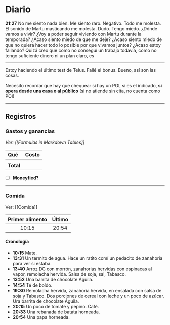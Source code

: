 # Diario

**21:27** No me siento nada bien. Me siento raro. Negativo. Todo me molesta. El sonido de Martu masticando me molesta. Dudo. Tengo miedo. ¿Dónde vamos a vivir? ¿Voy a poder seguir viviendo con Martu durante la temporada? ¿Acaso siento miedo de que me deje? ¿Acaso siento miedo de que no quiera hacer todo lo posible por que vivamos juntos? ¿Acaso estoy fallando? Quizá creo que como no conseguí un trabajo todavía, como no tengo suficiente dinero ni un plan claro, es






---
Estoy haciendo el último test de Telus. Fallé el bonus. Bueno, así son las cosas.

Necesito recordar que hay que chequear si hay un POI, si es el indicado, **si opera desde una casa o al público** (si no atiende sin cita, no cuenta como POI)

















































---
## Registros
### Gastos y ganancias
*Ver: [[Formulas in Markdown Tables]]*

| Qué       | Costo |
|:--------- |:-----:|
|           |       |
| **Total** |       | 
<!-- TBLFM: @>$2=sum(@I..@-1) -->

- [ ] **Moneyfied?**

---
### Comida
Ver: [[Comida]]

| Primer alimento | Último |
|:---------------:|:------:|
|      10:15      | 20:54  | 

#### Cronología
- **10:15** Mate.
- **13:31** Un termito de agua. Hace un ratito comí un pedacito de zanahoria para ver si estaba.
- **13:40** Arroz DC con morrón, zanahorias hervidas con espinacas al vapor, remolacha hervida. Salsa de soja, sal, Tabasco.
- **13:52** Una barrita de chocolate Águila.
- **14:54** Té de boldo.
- **19:30** Remolacha hervida, zanahoria hervida, en ensalada con salsa de soja y Tabasco. Dos porciones de cereal con leche y un poco de azúcar. Ura barrita de chocolate Águila.
- **20:15** Un poco de tomate y pepino. Café.
- **20:33** Una rebanada de batata horneada.
- **20:54** Una papa horneada.